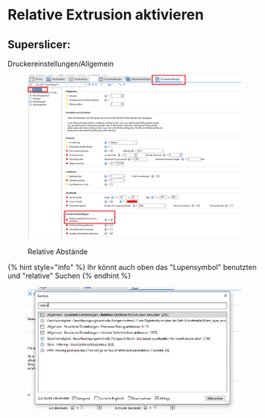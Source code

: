 # Relative Extrusion aktivieren

## Superslicer:

Druckereinstellungen/Allgemein

<figure><img src="../../../../.gitbook/assets/relative_einstellungen.PNG" alt=""><figcaption><p>Relative Abstände</p></figcaption></figure>

{% hint style="info" %}
Ihr könnt auch oben das "Lupensymbol" benutzten und "relative" Suchen
{% endhint %}

<figure><img src="../../../../.gitbook/assets/relative_suche.PNG" alt=""><figcaption></figcaption></figure>
